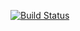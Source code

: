[![Build Status](https://travis-ci.org/UCSDZ/TravisLab.svg?branch=master)](https://travis-ci.org/UCSDZ/TravisLab)
